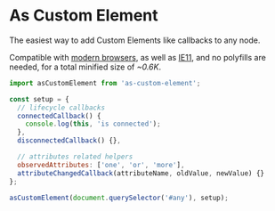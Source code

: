 # As Custom Element

The easiest way to add Custom Elements like callbacks to any node.

Compatible with [modern browsers](https://webreflection.github.io/as-custom-element/test/), as well as [IE11](https://webreflection.github.io/as-custom-element/test/ie/), and no polyfills are needed, for a total minified size of *~0.6K*.

```js
import asCustomElement from 'as-custom-element';

const setup = {
  // lifecycle callbacks
  connectedCallback() {
    console.log(this, 'is connected');
  },
  disconnectedCallback() {},

  // attributes related helpers
  observedAttributes: ['one', 'or', 'more'],
  attributeChangedCallback(attributeName, oldValue, newValue) {}
};

asCustomElement(document.querySelector('#any'), setup);
```
